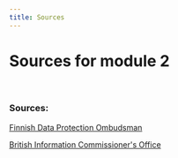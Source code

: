 ```yaml
---
title: Sources
---
```

# Sources for module 2
&nbsp;

### Sources:

[Finnish Data Protection Ombudsman](https://tietosuoja.fi/en/know-your-rights)

[British Information Commissioner's Office](https://ico.org.uk/for-organisations/guide-to-the-general-data-protection-regulation-gdpr/individual-rights/)
